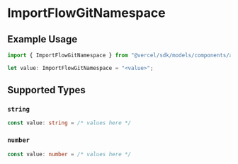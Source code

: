 # ImportFlowGitNamespace

## Example Usage

```typescript
import { ImportFlowGitNamespace } from "@vercel/sdk/models/components/authuser.js";

let value: ImportFlowGitNamespace = "<value>";
```

## Supported Types

### `string`

```typescript
const value: string = /* values here */
```

### `number`

```typescript
const value: number = /* values here */
```


